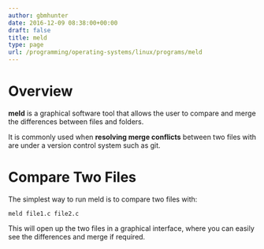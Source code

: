 ```yaml
---
author: gbmhunter
date: 2016-12-09 08:38:00+00:00
draft: false
title: meld
type: page
url: /programming/operating-systems/linux/programs/meld
---
```


# Overview




**meld** is a graphical software tool that allows the user to compare and merge the differences between files and folders.




It is commonly used when **resolving merge conflicts** between two files with are under a version control system such as git.




# Compare Two Files




The simplest way to run meld is to compare two files with:



    
    meld file1.c file2.c




This will open up the two files in a graphical interface, where you can easily see the differences and merge if required.
